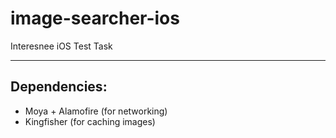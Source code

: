 # image-searcher-ios
Interesnee iOS Test Task
***
## Dependencies:
* Moya + Alamofire (for networking)
* Kingfisher (for caching images)

